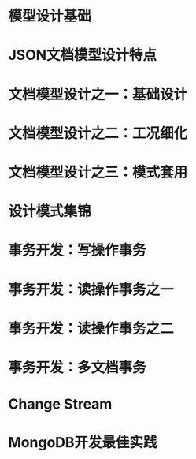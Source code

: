 # 模型设计基础


# JSON文档模型设计特点


# 文档模型设计之一：基础设计


# 文档模型设计之二：工况细化


# 文档模型设计之三：模式套用


# 设计模式集锦


# 事务开发：写操作事务


# 事务开发：读操作事务之一


# 事务开发：读操作事务之二


# 事务开发：多文档事务


# Change Stream


# MongoDB开发最佳实践

